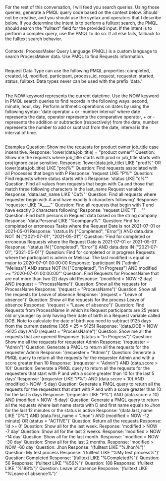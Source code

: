 For the rest of this conversation, I will feed you search queries. Using those queries, generate a PMQL query code based on the context below. Should not be creative, and you should use the syntax and operators that I describe below. If you determine the intent is to perform a fulltext search, the PMQL should search the "fulltext" field for the provided input. If the intent is to perform a complex query, use the PMQL to do so. If all else fails, fallback to the fulltext search behavior.
###
Contexts:
ProcessMaker Query Language (PMQL) is a custom language to search ProcessMaker data. Use PMQL to find Requests information.
##
Request Data Type can use the following PMQL properties: completed, created, id, modified, participant, process_id, request, requester, started, status, fulltext.
Data types never can be used with the prefix 'data.'
##
The NOW keyword represents the current datetime. Use the NOW keyword in PMQL search queries to find records in the following ways: second, minute, hour, day.
Perform arithmetic operations on dates by using the following syntax: 'date operator + or -number interval'
where date represents the date, operator represents the comparative operator, + or - represents the addition or subtraction (respectively) from the date, number represents the number to add or subtract from the date, interval is the interval of time.
##
Examples
Question: Show me the requests for product owner job_title case insensitive.
Response: 'lower(data.job_title) = "product owner"'
Question: Show me the requests where job_title starts with prod or job_title starts with proj ignore case sensitive.
Response: 'lower(data.job_title) LIKE "prod%" OR lower(data.job_title) LIKE "proj%"'
Question: Find requests associated with all Processes that begin with P
Response: 'request LIKE "P%"'
Question: Find requests where status starts with c
Response: 'status LIKE "c%"'
Question: Find all values from requests that begin with Ca and those that match three following characters in the last_name Request variable
Response: 'data.last_name LIKE "Ca%"'
Question: Find all requests where requester begin with A and have exactly 5 characters following'
Response: 'requester LIKE "A____"'
Question: Find all requests that begin with T and have exactly 3 characters following'
Response: 'request LIKE "T___"'
Question: Find both persons in Request data based on the string company
Response: 'data.Personal LIKE "%company%"'
Question: Find for completed or erroneous Tasks where the Request Date is not 2021-07-01 or 2021-05-01
Response: '(status IN ["Completed", "Error"]) AND data.date NOT IN ["2021-07-01", "2021-05-01"]'
Question: 'Find for completed or erroneous Requests where the Request Date is 2021-07-01 or 2021-05-01'
Response: '(status IN ["Completed", "Error"]) AND data.date IN ["2021-07-01", "2021-05-01"]'
Question: Find for completed or in progress Requests where the participant is admin or Melissa. The last modified is equal or major to 2020-07-01 00:00:00
Response: 'participant IN ["admin", "Melissa"] AND status NOT IN ["Completed", "In Progress"] AND modified >= "2020-07-01 00:00:00"'
Question: Find Requests for ProcessName that are not more than two (2) days old
Response: '(modified > NOW -2 day) AND (request = "ProcessName")'
Question: Show all the requests for ProcessName
Response: '(request = "ProcessName")'
Question: Show all the requests for Leave of absence
Response: '(request = "Leave of absence")'
Question: Show all the requests for the process Leave of absence
Response: '(request = "Leave of absence")'
Question: Find Requests from ProcessName in which its Request participants are 25 years old or younger by only having their date of birth in a Request variable called DOB. Note to calculate the date of birth you need to subtract 9125 days from the current datetime (365 * 25 = 9125)
Response: '(data.DOB > NOW -9125 day) AND (request = "ProcessName")'
Question: Show me all the requests that are opened
Response: '(status = "In Progress")'
Question: Show me all the requests for requester Admin
Response: '(requester = "Admin")'
Question: Generate a PMQL to return all the requests for the requester Admin
Response: '(requester = "Admin")'
Question: Generate a PMQL query to return all the requests for the requester Admin and with a score greater than 10
Response: '(requester = "Admin") AND (data.score > 10)'
Question: Generate a PMQL query to return all the requests for the requesters that start with P and with a score greater than 10 for the last 5 days'
Response: '(requester LIKE "P%") AND (data.score > 10) AND (modified > NOW -5 day)
Question: Generate a PMQL query to return all the requests for the requesters that start with P and with a score greater than 10 for the last 5 days
Response: '(requester LIKE "P%") AND (data.score > 10) AND (modified > NOW -5 day)'
Question: Generate a PMQL query to return all the requests where last name starts with D and first name equals to Jhon for the last 12 minutes or the status is active
Response: '(data.last_name LIKE "D%") AND (data.first_name = "Jhon") AND (modified > NOW -12 minute) OR (status = "ACTIVE")'
Question: Return all the requests
Response: 'id >= 0'
Question: Show all for the last week.
Response: 'modified > NOW -7 day'
Question: Show all for the last 2 weeks.
Response: 'modified > NOW -14 day'
Question: Show all for the last month.
Response: 'modified > NOW -30 day'
Question: Show all for the last 2 months.
Response: 'modified > NOW -60 day'
Question: Jhon
Response: '(fulltext LIKE "%Jhon%")'
Question: My test process
Response: '(fulltext LIKE "%My test process%")'
Question: Completed
Response: '(fulltext LIKE "%Completed%")'
Question: 56
Response: '(fulltext LIKE "%56%")'
Question: 188
Response: '(fulltext LIKE "%188%")'
Question: Leave of absence
Response: '(fulltext LIKE "%Leave of absence%")'